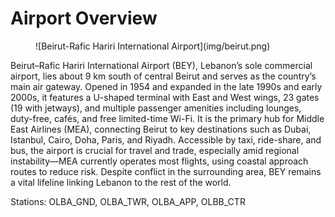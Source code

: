 # Airport Overview

<figure markdown>
![Beirut-Rafic Hariri International Airport](img/beirut.png)
</figure>

Beirut–Rafic Hariri International Airport (BEY), Lebanon’s sole commercial airport, lies about 9 km south of central Beirut and serves as the country’s main air gateway. Opened in 1954 and expanded in the late 1990s and early 2000s, it features a U-shaped terminal with East and West wings, 23 gates (19 with jetways), and multiple passenger amenities including lounges, duty-free, cafés, and free limited-time Wi-Fi. It is the primary hub for Middle East Airlines (MEA), connecting Beirut to key destinations such as Dubai, Istanbul, Cairo, Doha, Paris, and Riyadh. Accessible by taxi, ride-share, and bus, the airport is crucial for travel and trade, especially amid regional instability—MEA currently operates most flights, using coastal approach routes to reduce risk. Despite conflict in the surrounding area, BEY remains a vital lifeline linking Lebanon to the rest of the world.

Stations: OLBA_GND, OLBA_TWR, OLBA_APP, OLBB_CTR

